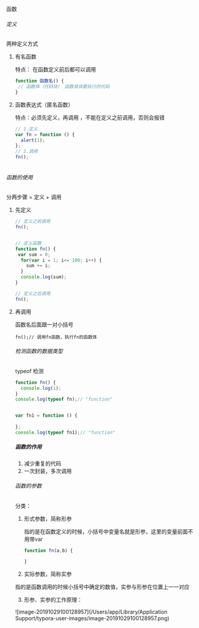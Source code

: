 函数

###### 定义

两种定义方式

1. 有名函数

   特点： 在函数定义前后都可以调用

   ```js
   function 函数名() {
   	// 函数体（代码块） 函数具体要执行的代码
   }
   
   
   ```

   

   

2. 函数表达式（匿名函数）

   特点：必须先定义，再调用 ，不能在定义之前调用，否则会报错

   ```js
   // 1.定义
   var fn = function () {
     alert(1);
   };
   // 2.调用 
   fn();
   		
   ```

   

###### 函数的使用

分两步骤 = 定义 + 调用 

1. 先定义

   

   ```js
   // 定义之前调用 
   fn();
   
   
   // 定义函数 
   function fn() {
   	var sum = 0;
     for(var i = 1; i<= 100; i++) {
       sum += i;
     }
     console.log(sum);
   }
   
   // 定义之后调用 
   fn();
   
   ```

2. 再调用

   函数名后面跟一对小括号

   ```
   fn();// 调用fn函数，执行fn的函数体
   ```

   

   ###### 检测函数的数据类型

   typeof 检测

   ```js
   function fn() {
     console.log(1);
   }
   console.log(typeof fn);// "function"
   
   
   var fn1 = function () {
   	
   };
   console.log(typeof fn1);// "function"
   ```

   

   

   ##### 函数的作用

   1. 减少重复的代码
   2. 一次封装，多次调用

   

   ###### 函数的参数

   分类：

   1. 形式参数，简称形参

      指的是在函数定义的时候，小括号中变量名就是形参，这里的变量前面不用带var

      ```js
      function fn(a,b) {
      
      }
      ```

      

   2. 实际参数，简称实参

   指的是函数调用的时候小括号中确定的数值，实参与形参在位置上一一对应

   

   3. 形参、实参的工作原理：

   ![image-20191029100128957](/Users/app/Library/Application Support/typora-user-images/image-20191029100128957.png)

   

   

   

   

   

   

   

   

   

   

   

   

   

   

   

   

   

   

   



















